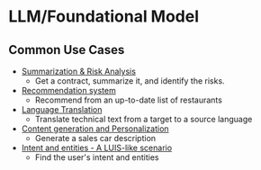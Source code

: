 # LLM/Foundational Model

## Common Use Cases

- [Summarization & Risk Analysis](SUMMARIZATION.md)
  - Get a contract, summarize it, and identify the risks.
- [Recommendation system](RECOMMENDATION.md)
  - Recommend from an up-to-date list of restaurants
- [Language Translation](TRANSLATION.md)
  - Translate technical text from a target to a source language
- [Content generation and Personalization](GENERATION.md)
  - Generate a sales car description 
- [Intent and entities - A LUIS-like scenario](INTENT.md)
  - Find the user's intent and entities

